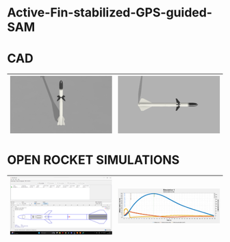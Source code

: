 # Active-Fin-stabilized-GPS-guided-SAM

# CAD
| <img src="CAD/3d.png" > | <img src="CAD/combined v6+_1.png" > |
| --------------------------- | --------------------------- |


# OPEN ROCKET SIMULATIONS

| <img src="OPEN ROCKET GL/simulation.png" > | <img src="OPEN ROCKET GL/GRAPH.png" > |
| --------------------------- | --------------------------- |

